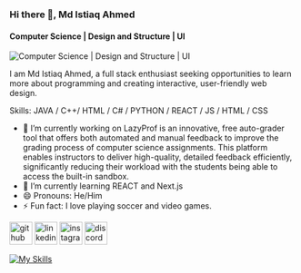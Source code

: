 ### Hi there 👋, Md Istiaq Ahmed
#### Computer Science | Design and Structure | UI 
![Computer Science | Design and Structure | UI ](https://pbs.twimg.com/media/GY2UHBFXYAUQ_Yg?format=jpg&name=900x900)

I am Md Istiaq Ahmed, a full stack enthusiast seeking opportunities to learn more about programming and creating interactive, user-friendly web design.

Skills: JAVA / C++/ HTML / C# / PYTHON / REACT / JS / HTML / CSS

- 🔭 I’m currently working on LazyProf is an innovative, free auto-grader tool that offers both automated and manual feedback to improve the grading process of computer science assignments. This platform enables instructors to deliver high-quality, detailed feedback efficiently, significantly reducing their workload with the students being able to access the built-in sandbox.  
- 🌱 I’m currently learning REACT and Next.js 
- 😄 Pronouns: He/Him 
- ⚡ Fun fact: I love playing soccer and video games. 


[<img src='https://cdn.jsdelivr.net/npm/simple-icons@3.0.1/icons/github.svg' alt='github' height='40'>](https://github.com/iafiti)  [<img src='https://cdn.jsdelivr.net/npm/simple-icons@3.0.1/icons/linkedin.svg' alt='linkedin' height='40'>](https://www.linkedin.com/in/www.linkedin.com/in/ahmedmdistiaq/)  [<img src='https://cdn.jsdelivr.net/npm/simple-icons@3.0.1/icons/instagram.svg' alt='instagram' height='40'>](https://www.instagram.com/ifti._/)  [<img src='https://cdn.jsdelivr.net/npm/simple-icons@3.0.1/icons/discord.svg' alt='discord' height='40'>](_istiaq)  


[![My Skills](https://skillicons.dev/icons?i=java,javascript,c++,react,next.js,HTML,css&perline=5)](https://skillicons.dev)
